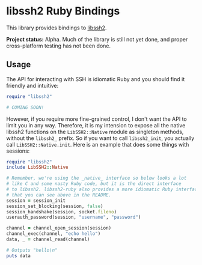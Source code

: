 # libssh2 Ruby Bindings

This library provides bindings to [libssh2](http://www.libssh2.org).

**Project status:** Alpha. Much of the library is still not yet done,
and proper cross-platform testing has not been done.

## Usage

The API for interacting with SSH is idiomatic Ruby and you should find
it friendly and intuitive:

```ruby
require "libssh2"

# COMING SOON!
```

However, if you require more fine-grained control, I don't want the
API to limit you in any way. Therefore, it is my intension to expose
all the native libssh2 functions on the `LibSSH2::Native`
module as singleton methods, without the `libssh2_` prefix. So if you want
to call `libssh2_init`, you actually call `LibSSH2::Native.init`. Here is
an example that does some things with sessions:

```ruby
require "libssh2"
include LibSSH2::Native

# Remember, we're using the _native_ interface so below looks a lot
# like C and some nasty Ruby code, but it is the direct interface
# to libssh2. libssh2-ruby also provides a more idiomatic Ruby interface
# that you can see above in the README.
session = session_init
session_set_blocking(session, false)
session_handshake(session, socket.fileno)
userauth_password(session, "username", "password")

channel = channel_open_session(session)
channel_exec(channel, "echo hello")
data, _ = channel_read(channel)

# Outputs "hello\n"
puts data
```
